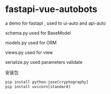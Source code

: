 # fastapi-vue-autobots
a demo for fastapi , used to ui-auto and api-auto

schema.py used for BaseModel

models.py used for ORM

views.py used for view

serialize.py used parameters validate


安装包
```requirements.txt
pip install python-jose[cryptography]
pip install uvicorn[standard]
```
